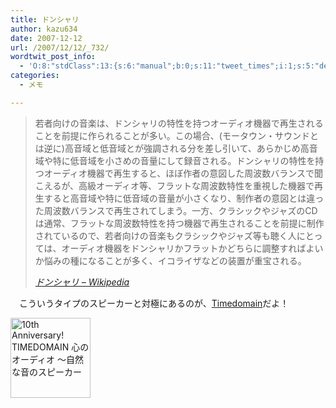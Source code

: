 ```yaml
---
title: ドンシャリ
author: kazu634
date: 2007-12-12
url: /2007/12/12/_732/
wordtwit_post_info:
  - 'O:8:"stdClass":13:{s:6:"manual";b:0;s:11:"tweet_times";i:1;s:5:"delay";i:0;s:7:"enabled";i:1;s:10:"separation";s:2:"60";s:7:"version";s:3:"3.7";s:14:"tweet_template";b:0;s:6:"status";i:2;s:6:"result";a:0:{}s:13:"tweet_counter";i:2;s:13:"tweet_log_ids";a:1:{i:0;i:3449;}s:9:"hash_tags";a:0:{}s:8:"accounts";a:1:{i:0;s:7:"kazu634";}}'
categories:
  - メモ

---
```

<div class="section">
<blockquote title="ドンシャリ:title - Wikipedia" cite="http://ja.wikipedia.org/wiki/%E3%83%89%E3%83%B3%E3%82%B7%E3%83%A3%E3%83%AA">
<p>
      若者向けの音楽は、ドンシャリの特性を持つオーディオ機器で再生されることを前提に作られることが多い。この場合、(モータウン・サウンドとは逆に)高音域と低音域とが強調される分を差し引いて、あらかじめ高音域や特に低音域を小さめの音量にして録音される。ドンシャリの特性を持つオーディオ機器で再生すると、ほぼ作者の意図した周波数バランスで聞こえるが、高級オーディオ等、フラットな周波数特性を重視した機器で再生すると高音域や特に低音域の音量が小さくなり、制作者の意図とは違った周波数バランスで再生されてしまう。一方、クラシックやジャズのCD は通常、フラットな周波数特性を持つ機器で再生されることを前提に制作されているので、若者向けの音楽もクラシックやジャズ等も聴く人にとっては、オーディオ機器をドンシャリかフラットかどちらに調整すればよいか悩みの種になることが多く、イコライザなどの装置が重宝される。
</p>
    
<p>
<cite><a href="http://ja.wikipedia.org/wiki/%E3%83%89%E3%83%B3%E3%82%B7%E3%83%A3%E3%83%AA" onclick="__gaTracker('send', 'event', 'outbound-article', 'http://ja.wikipedia.org/wiki/%E3%83%89%E3%83%B3%E3%82%B7%E3%83%A3%E3%83%AA', 'ドンシャリ &#8211; Wikipedia');" target="_blank">ドンシャリ &#8211; Wikipedia</a></cite>
</p>
</blockquote>
  
<p>
    　こういうタイプのスピーカーと対極にあるのが、<a href="http://www.timedomain.co.jp/" onclick="__gaTracker('send', 'event', 'outbound-article', 'http://www.timedomain.co.jp/', 'Timedomain');" target="_blank">Timedomain</a>だよ！
</p>
  
<p>
<center>
</center>
</p>
  
<p>
<a href="http://www.timedomain.co.jp/" onclick="__gaTracker('send', 'event', 'outbound-article', 'http://www.timedomain.co.jp/', '');"><img width="128" alt="10th Anniversary! TIMEDOMAIN 心のオーディオ ～自然な音のスピーカー" src="http://img.simpleapi.net/small/http://www.timedomain.co.jp/" style="border-style:none" height="128" /></a>
</p></p>
</div>